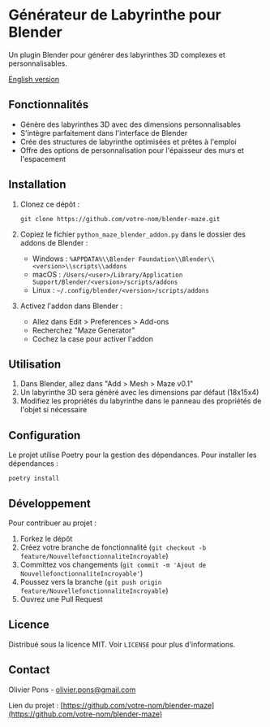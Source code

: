 # Générateur de Labyrinthe pour Blender

Un plugin Blender pour générer des labyrinthes 3D complexes et personnalisables.

[English version](README_en.md)

## Fonctionnalités

- Génère des labyrinthes 3D avec des dimensions personnalisables
- S'intègre parfaitement dans l'interface de Blender
- Crée des structures de labyrinthe optimisées et prêtes à l'emploi
- Offre des options de personnalisation pour l'épaisseur des murs et l'espacement

## Installation

1. Clonez ce dépôt :
   ```
   git clone https://github.com/votre-nom/blender-maze.git
   ```

2. Copiez le fichier `python_maze_blender_addon.py` dans le dossier des addons de Blender :
   - Windows : `%APPDATA%\\Blender Foundation\\Blender\\<version>\\scripts\\addons`
   - macOS : `/Users/<user>/Library/Application Support/Blender/<version>/scripts/addons`
   - Linux : `~/.config/blender/<version>/scripts/addons`

3. Activez l'addon dans Blender :
   - Allez dans Edit > Preferences > Add-ons
   - Recherchez "Maze Generator"
   - Cochez la case pour activer l'addon

## Utilisation

1. Dans Blender, allez dans "Add > Mesh > Maze v0.1"
2. Un labyrinthe 3D sera généré avec les dimensions par défaut (18x15x4)
3. Modifiez les propriétés du labyrinthe dans le panneau des propriétés de l'objet si nécessaire

## Configuration

Le projet utilise Poetry pour la gestion des dépendances. Pour installer les dépendances :

```
poetry install
```

## Développement

Pour contribuer au projet :

1. Forkez le dépôt
2. Créez votre branche de fonctionnalité (`git checkout -b feature/NouvellefonctionnaliteIncroyable`)
3. Committez vos changements (`git commit -m 'Ajout de NouvellefonctionnaliteIncroyable'`)
4. Poussez vers la branche (`git push origin feature/NouvellefonctionnaliteIncroyable`)
5. Ouvrez une Pull Request

## Licence

Distribué sous la licence MIT. Voir `LICENSE` pour plus d'informations.

## Contact

Olivier Pons - olivier.pons@gmail.com

Lien du projet : [https://github.com/votre-nom/blender-maze](https://github.com/votre-nom/blender-maze)

